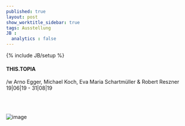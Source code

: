 ```yaml
---
published: true
layout: post
show_worktitle_sidebar: true
tags: Ausstellung
JB :
  analytics : false
---
```


{% include JB/setup %}



<p>
<h4>THIS.TOPIA</h4>
/w Arno Egger, Michael Koch, Eva Maria Schartmüller & Robert Reszner<br />
19|06|19 - 31|08|19

<br /><br />
</p><p>
<img src="{{ site.url }}/images/thistopia.jpg" alt="image">
</p>